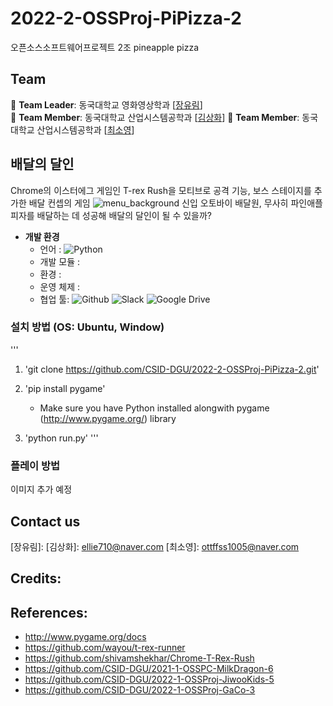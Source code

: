 # 2022-2-OSSProj-PiPizza-2
오픈소스소프트웨어프로젝트 2조 pineapple pizza

## Team
🔴 **Team Leader**: 동국대학교 영화영상학과 [[장유림](https://github.com/urimJ)] <br>
🔴 **Team Member**: 동국대학교 산업시스템공학과 [[김상화](https://github.com/holy0)]
🔴 **Team Member**: 동국대학교 산업시스템공학과 [[최소영](https://github.com/ottffss1005)]


## 배달의 달인
Chrome의 이스터에그 게임인 T-rex Rush을 모티브로 공격 기능, 보스 스테이지를 추가한 배달 컨셉의 게임 
![menu_background](https://user-images.githubusercontent.com/96487453/206763263-cbd0bba2-7f47-4c2b-b915-a12b61ab12ea.png)
신입 오토바이 배달원, 무사히 파인애플 피자를 배달하는 데 성공해 배달의 달인이 될 수 있을까?


* **개발 환경**
    * 언어 : <img alt="Python" src ="https://img.shields.io/badge/-python-skyblue?logo=python"/>
    * 개발 모듈 : <img alt="" src ="https://img.shields.io/badge/pygame-2.1.2-lightsalmon">
    * 환경 : <img alt="" src ="https://img.shields.io/badge/IDE-VSCode-indianred">
    * 운영 체제 : <img alt="" src ="https://img.shields.io/badge/OS-Window|Linux|Ubuntu-coral">
    * 협업 툴: <img alt="Github" src ="https://img.shields.io/badge/-github-black?logo=github"/> <img alt ="Slack" src = "https://img.shields.io/badge/-Slack-yellow?logo=slack"> <img alt ="Google Drive" src = "https://img.shields.io/badge/-Google Drive-lightgrey?logo=google drive">


### 설치 방법 (OS: Ubuntu, Window)

'''
1. 'git clone https://github.com/CSID-DGU/2022-2-OSSProj-PiPizza-2.git'

2. 'pip install pygame'
    * Make sure you have Python installed alongwith pygame (http://www.pygame.org/) library

3. 'python run.py'
'''

### 플레이 방법
이미지 추가 예정

## Contact us
[장유림]:
[김상화]: ellie710@naver.com
[최소영]: ottffss1005@naver.com

## Credits:


## References:
- http://www.pygame.org/docs
- https://github.com/wayou/t-rex-runner
- https://github.com/shivamshekhar/Chrome-T-Rex-Rush
- https://github.com/CSID-DGU/2021-1-OSSPC-MilkDragon-6
- https://github.com/CSID-DGU/2022-1-OSSProj-JiwooKids-5
- https://github.com/CSID-DGU/2022-1-OSSProj-GaCo-3
